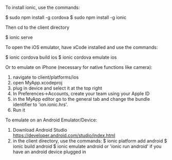 To install ionic, use the commands:

$ sudo npm install -g cordova
$ sudo npm install -g ionic

Then cd to the client directory

$ ionic serve

To open the iOS emulator, have xCode installed and use the commands:

$ ionic cordova build ios
$ ionic cordova emulate ios

Or to emulate on iPhone (necessary for native functions like camera):
1. navigate to client/platforms/ios
2. open MyApp.xcodeproj
3. plug in device and select it at the top right
4. In Preferences->Accounts, create your team using your Apple ID
5. in the MyApp editor go to the general tab and change the bundle identifier to 'ion.ionic.hrs'.
6. Run it

To emulate on an Android Emulator/Device:
1. Download Android Studio https://developer.android.com/studio/index.html
2. in the client directory, use the commands:
$ ionic platform add android
$ ionic build android
$ ionic emulate android or 'ionic run android' if you have an android device plugged in
